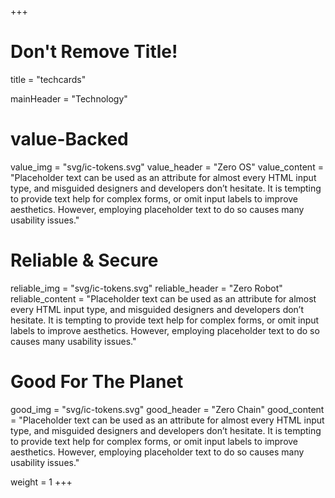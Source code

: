 +++
# Don't Remove Title!
title = "techcards"

mainHeader = "Technology"

# value-Backed
value_img = "svg/ic-tokens.svg"
value_header = "Zero OS"
value_content = "Placeholder text can be used as an attribute for almost every HTML input type, and misguided designers and developers don’t hesitate. It is tempting to provide text help for complex forms, or omit input labels to improve aesthetics. However, employing placeholder text to do so causes many usability issues."

# Reliable & Secure
reliable_img = "svg/ic-tokens.svg"
reliable_header = "Zero Robot"
reliable_content = "Placeholder text can be used as an attribute for almost every HTML input type, and misguided designers and developers don’t hesitate. It is tempting to provide text help for complex forms, or omit input labels to improve aesthetics. However, employing placeholder text to do so causes many usability issues."

# Good For The Planet
good_img = "svg/ic-tokens.svg"
good_header = "Zero Chain"
good_content = "Placeholder text can be used as an attribute for almost every HTML input type, and misguided designers and developers don’t hesitate. It is tempting to provide text help for complex forms, or omit input labels to improve aesthetics. However, employing placeholder text to do so causes many usability issues."

weight = 1
+++
